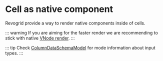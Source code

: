 # Cell as native component

Revogrid provide a way to render native components inside of cells.

::: warning
If you are aiming for the faster render we are recommending to stick with native <a href="../cell/renderer">VNode render</a>.
:::

::: tip
Check [ColumnDataSchemaModel](../types/TypeAlias.ColumnDataSchemaModel) for mode information about input types.
:::